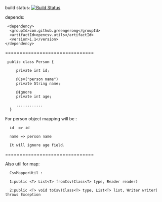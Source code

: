 build status: [![Build Status](https://travis-ci.org/greengerong/opencsv-utils.png?branch=master)](https://travis-ci.org/greengerong/opencsv-utils)

depends:

     <dependency>
      <groupId>com.github.greengerong</groupId>
      <artifactId>opencsv.utils</artifactId>
      <version>1.1</version>
    </dependency>
===============================

     public class Person {
     
         private int id;
     
         @Csv("person name")
         private String name;
     
         @Ignore
         private int age;
     
         ............
      }

 For person object mapping will be :

      id  => id
     
      name => person name
     
      It will ignore age field.

 ===============================
 
Also util for map:

      CsvMapperUtil :
     
      1:public <T> List<T> fromCsv(Class<T> type, Reader reader)
     
      2:public <T> void toCsv(Class<T> type, List<T> list, Writer writer) throws Exception
